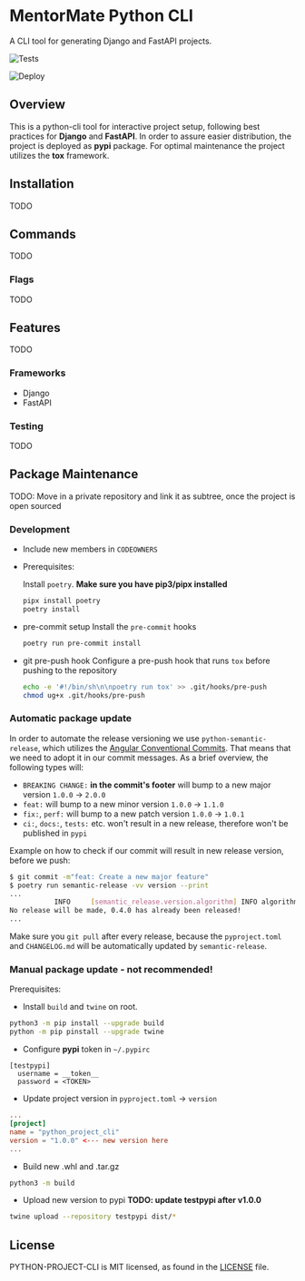 # MentorMate Python CLI
A CLI tool for generating Django and FastAPI projects.

![Tests](https://github.com/MentorMate/python-project-cli/actions/workflows/tests.yaml/badge.svg)

![Deploy](https://github.com/MentorMate/python-project-cli/actions/workflows/release.yaml/badge.svg)

## Overview
This is a python-cli tool for interactive project setup, following best practices for **Django** and **FastAPI**.
In order to assure easier distribution, the project is deployed as **pypi** package.
For optimal maintenance the project utilizes the **tox** framework.

## Installation
TODO

## Commands
TODO

### Flags
TODO

## Features
TODO

### Frameworks
- Django
- FastAPI

### Testing
TODO

## Package Maintenance
TODO: Move in a private repository and link it as subtree, once the project is open sourced

### Development
- Include new members in `CODEOWNERS`

- Prerequisites:

  Install `poetry`. **Make sure you have pip3/pipx installed**
  ```bash
  pipx install poetry
  poetry install
  ```

- pre-commit setup
  Install the `pre-commit` hooks
  ```bash
  poetry run pre-commit install
  ```

- git pre-push hook
  Configure a pre-push hook that runs `tox` before pushing to the repository
  ```bash
  echo -e '#!/bin/sh\n\npoetry run tox' >> .git/hooks/pre-push
  chmod ug+x .git/hooks/pre-push
  ```

### Automatic package update
In order to automate the release versioning we use `python-semantic-release`, which utilizes the [Angular Conventional Commits](https://www.conventionalcommits.org/en/v1.0.0-beta.4/). That means that we need to adopt it in our commit messages.
As a brief overview, the following types will:
  - `BREAKING CHANGE:` **in the commit's footer** will bump to a new major version `1.0.0` -> `2.0.0`
  - `feat:` will bump to a new minor version `1.0.0` -> `1.1.0`
  - `fix:`, `perf:` will bump to a new patch version `1.0.0` -> `1.0.1`
  - `ci:`, `docs:`, `tests:` etc. won't result in a new release, therefore won't be published in `pypi`

Example on how to check if our commit will result in new release version, before we push:
```bash
$ git commit -m"feat: Create a new major feature"
$ poetry run semantic-release -vv version --print
...
           INFO     [semantic_release.version.algorithm] INFO algorithm.tags_and_versions: found 6 previous tags                                                               algorithm.py:58
No release will be made, 0.4.0 has already been released!
...
```
Make sure you `git pull` after every release, because the `pyproject.toml` and `CHANGELOG.md` will be automatically updated by `semantic-release`.

### Manual package update - not recommended!
Prerequisites:

- Install `build` and `twine` on root.
```bash
python3 -m pip install --upgrade build
python -m pip pinstall --upgrade twine
```

- Configure **pypi** token in `~/.pypirc`
```
[testpypi]
  username = __token__
  password = <TOKEN>
```
- Update project version in `pyproject.toml` -> `version`
```toml
...
[project]
name = "python_project_cli"
version = "1.0.0" <--- new version here
...
```

- Build new .whl and .tar.gz
```bash
python3 -m build
```

- Upload new version to pypi **TODO: update testpypi after v1.0.0**
```bash
twine upload --repository testpypi dist/*
```

## License

PYTHON-PROJECT-CLI is MIT licensed, as found in the
[LICENSE](https://github.com/MentorMate/python-project-cli/blob/development/LICENSE) file.
